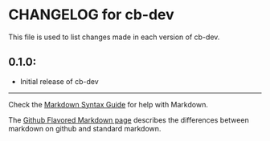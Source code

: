# CHANGELOG for cb-dev

This file is used to list changes made in each version of cb-dev.

## 0.1.0:

* Initial release of cb-dev

- - -
Check the [Markdown Syntax Guide](http://daringfireball.net/projects/markdown/syntax) for help with Markdown.

The [Github Flavored Markdown page](http://github.github.com/github-flavored-markdown/) describes the differences between markdown on github and standard markdown.
